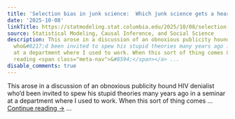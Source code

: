```yaml
---
title: 'Selection bias in junk science:  Which junk science gets a hearing?'
date: '2025-10-08'
linkTitle: https://statmodeling.stat.columbia.edu/2025/10/08/selection-bias-in-junk-science/
source: Statistical Modeling, Causal Inference, and Social Science
description: This arose in a discussion of an obnoxious publicity hound HIV denialist
  who&#8217;d been invited to spew his stupid theories many years ago in a seminar
  at a department where I used to work. When this sort of thing comes &#8230; <a href="https://statmodeling.stat.columbia.edu/2025/10/08/selection-bias-in-junk-science/">Continue
  reading <span class="meta-nav">&#8594;</span></a> ...
disable_comments: true
---
```

This arose in a discussion of an obnoxious publicity hound HIV denialist who&#8217;d been invited to spew his stupid theories many years ago in a seminar at a department where I used to work. When this sort of thing comes &#8230; <a href="https://statmodeling.stat.columbia.edu/2025/10/08/selection-bias-in-junk-science/">Continue reading <span class="meta-nav">&#8594;</span></a> ...